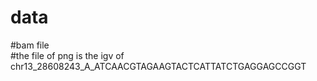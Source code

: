# data
#bam file  
#the file of png is the igv of chr13_28608243_A_ATCAACGTAGAAGTACTCATTATCTGAGGAGCCGGT 

